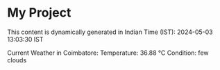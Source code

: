 # My Project

This content is dynamically generated in Indian Time (IST): 2024-05-03 13:03:30 IST


Current Weather in Coimbatore:
Temperature: 36.88 °C
Condition: few clouds

